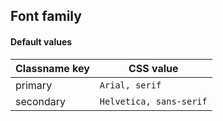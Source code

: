 ## Font family


<!-- <values.fontFamily> -->
#### Default values
|Classname key|CSS value                  |
|-------------|---------------------------|
|primary      |```Arial, serif```         |
|secondary    |```Helvetica, sans-serif```|

<!-- </values.fontFamily> -->


<!-- <variants.fontFamily> -->

<!-- </variants.fontFamily> -->
